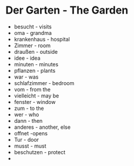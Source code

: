 # Der Garten - The Garden
* besucht - visits
* oma - grandma
* krankenhaus - hospital
* Zimmer - room
* draußen - outside
* idee - idea
* minuten - minutes
* pflanzen - plants
* war - was
* schlafzimmer - bedroom
* vom - from the
* vielleicht - may be
* fenster - window
* zum - to the
* wer - who
* dann - then
* anderes - another, else
* offnet -opens
* Tur - door
* musst - must
* beschutzen - protect
* 